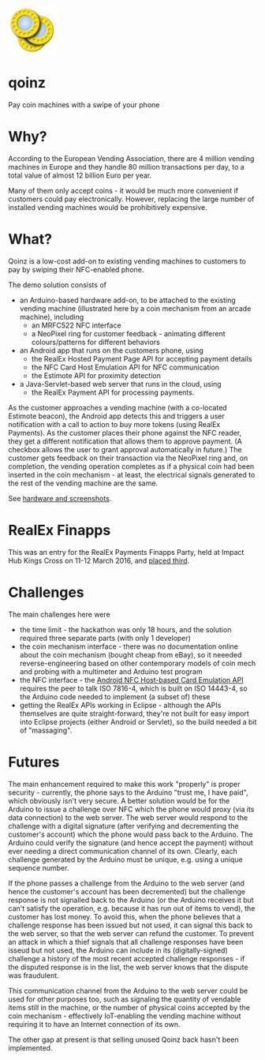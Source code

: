 ![Qoinz](/qoinz-android/res/drawable-xhdpi/ic_launcher.png)

# qoinz

Pay coin machines with a swipe of your phone

# Why?

According to the European Vending Association, there are 4 million vending machines in Europe and they handle 80 million transactions per day, to a total value of almost 12 billion Euro per year.

Many of them only accept coins - it would be much more convenient if customers could pay electronically.  However, replacing the large number of installed vending machines would be prohibitively expensive.

# What?

Qoinz is a low-cost add-on to existing vending machines to customers to pay by swiping their NFC-enabled phone.

The demo solution consists of

*   an Arduino-based hardware add-on, to be attached to the existing vending machine (illustrated here by a coin mechanism from an arcade machine), including
    *   an MRFC522 NFC interface
    *   a NeoPixel ring for customer feedback - animating different colours/patterns for different behaviors
*   an Android app that runs on the customers phone, using
    *   the RealEx Hosted Payment Page API for accepting payment details
    *   the NFC Card Host Emulation API for NFC communication
    *   the Estimote API for proximity detection
*   a Java-Servlet-based web server that runs in the cloud, using
    *   the RealEx Payment API for processing payments.

As the customer approaches a vending machine (with a co-located Estimote beacon), the Android app detects this and triggers a user notification with a call to action to buy more tokens (using RealEx Payments).  As the customer places their phone against the NFC reader, they get a different notification that allows them to approve payment.  (A checkbox allows the user to grant approval automatically in future.)  The customer gets feedback on their transaction via the NeoPixel ring and, on completion, the vending operation completes as if a physical coin had been inserted in the coin mechanism - at least, the electrical signals generated to the rest of the vending machine are the same.

See [hardware and screenshots](https://docs.google.com/presentation/d/1pRpaus-nCW_VsB7L8KHYGUH-6UTfwPFPjNdk1oVB4fo/edit?usp=sharing).

# RealEx Finapps

This was an entry for the RealEx Payments Finapps Party, held at Impact Hub Kings Cross on 11-12 March 2016, and [placed third](https://twitter.com/AngelHack/status/708731515505659904).

# Challenges

The main challenges here were

*   the time limit - the hackathon was only 18 hours, and the solution required three separate parts (with only 1 developer)
*   the coin mechanism interface - there was no documentation online about the coin mechanism (bought cheap from eBay), so it neeeded reverse-engineering based on other contemporary models of coin mech and probing with a multimeter and Arduino test program
*   the NFC interface - the [Android NFC Host-based Card Emulation API](http://developer.android.com/guide/topics/connectivity/nfc/hce.html) requires the peer to talk ISO 7816-4, which is built on ISO 14443-4, so the Arduino code needed to implement (a subset of) these
*   getting the RealEx APIs working in Eclipse - although the APIs themselves are quite straight-forward, they're not built for easy import into Eclipse projects (either Android or Servlet), so the build needed a bit of "massaging".

# Futures

The main enhancement required to make this work "properly" is proper security - currently, the phone says to the Arduino "trust me, I have paid", which obviously isn't very secure.  A better solution would be for the Arduino to issue a challenge over NFC which the phone would proxy (via its data connection) to the web server.  The web server would respond to the challenge with a digital signature (after verifying and decrementing the customer's account) which the phone would pass back to the Arduino.  The Arduino could verify the signature (and hence accept the payment) without ever needing a direct communication channel of its own.  Clearly, each challenge generated by the Arduino must be unique, e.g. using a unique sequence number.

If the phone passes a challenge from the Arduino to the web server (and hence the customer's account has been decremented) but the challenge response is not signalled back to the Arduino (or the Arduino receives it but can't satisfy the operation, e.g. because it has run out of items to vend), the customer has lost money.  To avoid this, when the phone believes that a challenge response has been issued but not used, it can signal this back to the web server, so that the web server can refund the customer.  To prevent an attack in which a thief signals that all challenge responses have been isseud but not used, the Arduino can include in its (digitally-signed) challenge a history of the most recent accepted challenge responses - if the disputed response is in the list, the web server knows that the dispute was fraudulent.

This communication channel from the Arduino to the web server could be used for other purposes too, such as signaling the quantity of vendable items still in the machine, or the number of physical coins accepted by the coin mechanism - effectively IoT-enabling the vending machine without requiring it to have an Internet connection of its own.

The other gap at present is that selling unused Qoinz back hasn't been implemented.
